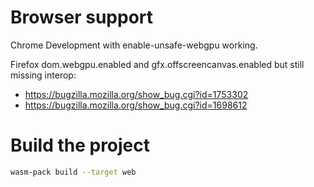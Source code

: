 # Browser support

Chrome Development with enable-unsafe-webgpu working.

Firefox dom.webgpu.enabled and gfx.offscreencanvas.enabled but still missing interop:
* https://bugzilla.mozilla.org/show_bug.cgi?id=1753302
* https://bugzilla.mozilla.org/show_bug.cgi?id=1698612

# Build the project

```sh
wasm-pack build --target web
```